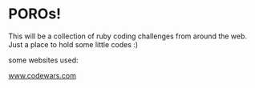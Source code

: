 # POROs!

This will be a collection of ruby coding challenges from around the web.
Just a place to hold some little codes :)

some websites used:

www.codewars.com
